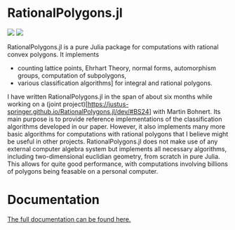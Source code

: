 # RationalPolygons.jl

[![](https://img.shields.io/badge/docs-stable-blue.svg)](https://justus-springer.github.io/CStarSurfaces.jl/stable)
[![](https://img.shields.io/badge/docs-dev-blue.svg)](https://justus-springer.github.io/CStarSurfaces.jl/dev)

RationalPolygons.jl is a pure Julia package for computations with rational convex polygons. It implements

- counting lattice points, Ehrhart Theory, normal forms, automorphism groups,
  computation of subpolygons,
- various classification algorithms] for integral and rational polygons.

I have written RationalPolygons.jl in the span of about six months while
working on a (joint
project)[https://justus-springer.github.io/RationalPolygons.jl/dev/#BS24] with
Martin Bohnert. Its main purpose is to provide reference implementations of the
classification algorithms developed in our paper. However, it also implements
many more basic algorithms for computations with rational polygons that I
believe might be useful in other projects. RationalPolygons.jl does not make
use of any external computer algebra system but implements all necessary
algorithms, including two-dimensional euclidian geometry, from scratch in pure
Julia. This allows for quite good performance, with computations involving
billions of polygons being feasable on a personal computer.

# Documentation

[The full documentation can be found here.](https://justus-springer.github.io/CStarSurfaces.jl/dev)
